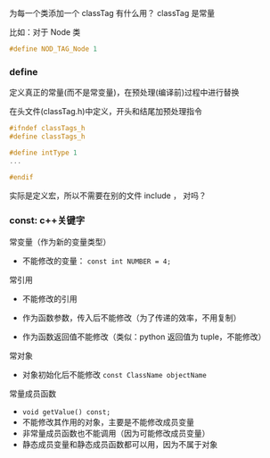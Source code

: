 为每一个类添加一个 classTag 有什么用？ classTag 是常量

比如：对于 Node 类

```cpp
#define NOD_TAG_Node 1
```

### define

定义真正的常量\(而不是常变量\)，在预处理\(编译前\)过程中进行替换

在头文件\(classTag.h\)中定义，开头和结尾加预处理指令

```cpp
#ifndef classTags_h
#define classTags_h

#define intType 1
...

#endif
```

实际是定义宏，所以不需要在别的文件 include ， 对吗？

### const: c++关键字

常变量（作为新的变量类型）

* 不能修改的变量： `const int NUMBER = 4;`

常引用

* 不能修改的引用

* 作为函数参数，传入后不能修改（为了传递的效率，不用复制）

* 作为函数返回值不能修改（类似：python 返回值为 tuple，不能修改）

常对象

* 对象初始化后不能修改  `const ClassName objectName`

常量成员函数

* `void getValue() const;`
* 不能修改其作用的对象，主要是不能修改成员变量
* 非常量成员函数也不能调用（因为可能修改成员变量）
* 静态成员变量和静态成员函数都可以用，因为不属于对象



